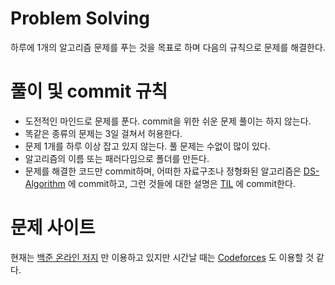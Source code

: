 # Problem Solving

하루에 1개의 알고리즘 문제를 푸는 것을 목표로 하며 다음의 규칙으로 문제를 해결한다.

# 풀이 및 commit 규칙

* 도전적인 마인드로 문제를 푼다. commit을 위한 쉬운 문제 풀이는 하지 않는다.
* 똑같은 종류의 문제는 3일 걸쳐서 허용한다.
* 문제 1개를 하루 이상 잡고 있지 않는다. 풀 문제는 수없이 많이 있다.
* 알고리즘의 이름 또는 패러다임으로 폴더를 만든다.
* 문제를 해결한 코드만 commit하며, 어떠한 자료구조나 정형화된 알고리즘은 [DS-Algorithm](https://github.com/baeharam/DS-Algorithm) 에 commit하고, 그런 것들에 대한 설명은 [TIL](https://github.com/baeharam/TIL) 에 commit한다.

# 문제 사이트

현재는 [백준 온라인 저지](https://www.acmicpc.net/step) 만 이용하고 있지만 시간날 때는 [Codeforces](http://codeforces.com/) 도 이용할 것 같다.